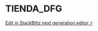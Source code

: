 # TIENDA_DFG

[Edit in StackBlitz next generation editor ⚡️](https://stackblitz.com/~/github.com/DIEGX21/TIENDA_DFG)